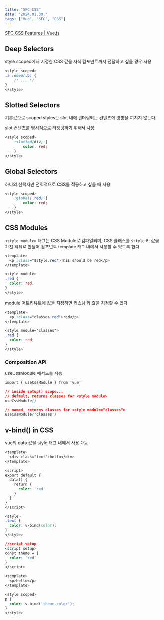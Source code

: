 ```yaml
---
title: "SFC CSS"
date: "2024.01.30."
tags: ["Vue", "SFC", "CSS"]
---
```


[SFC CSS Features | Vue.js](https://vuejs.org/api/sfc-css-features.html?ck_subscriber_id=1762872175&utm_source=convertkit&utm_medium=email&utm_campaign=%F0%9F%94%A5+%28%2390%29+Destructuring+in+a+v-for%20-%209582658#sfc-css-features)

## Deep Selectors

style scoped에서 지정한 CSS 값을 자식 컴포넌트까지 전달하고 싶을 경우 사용

```css
<style scoped>
.a :deep(.b) {
	/* ... */
}
</style>
```

## Slotted Selectors

기본값으로 scoped styles는 slot 내에 렌더링되는 컨텐츠에 영향을 끼치지 않는다.

slot 컨텐츠를 명시적으로 타겟팅하기 위해서 사용

```css
<style scoped>
	:slotted(div) {
		color: red;
	}
</style>
```

## Global Selectors

하나의 선택자만 전역적으로 CSS를 적용하고 싶을 때 사용

```css
<style scoped>
	:global(.red) {
		color: red;
	}
</style>
```

## CSS Modules

`<style module>` 태그는 CSS Module로 컴파일되며, CSS 클래스를 `$style` 키 값을 가진 객체로 만들어 컴포넌트 template 태그 내에서 사용할 수 있도록 한다

```css
<template>
  <p :class="$style.red">This should be red</p>
</template>

<style module>
.red {
  color: red;
}
</style>
```

module 어트리뷰트에 값을 지정하면 커스텀 키 값을 지정할 수 있다

```css
<template>
  <p :class="classes.red">red</p>
</template>

<style module="classes">
.red {
  color: red;
}
</style>
```

### Composition API

useCssModule 메서드를 사용

```css
import { useCssModule } from 'vue'

// inside setup() scope...
// default, returns classes for <style module>
useCssModule()

// named, returns classes for <style module="classes">
useCssModule('classes')
```

## v-bind() in CSS

vue의 data 값을 style 태그 내에서 사용 가능

```css
<template>
  <div class="text">hello</div>
</template>

<script>
export default {
  data() {
    return {
      color: 'red'
    }
  }
}
</script>

<style>
.text {
  color: v-bind(color);
}
</style>

//script setup
<script setup>
const theme = {
  color: 'red'
}
</script>

<template>
  <p>hello</p>
</template>

<style scoped>
p {
  color: v-bind('theme.color');
}
</style>
```
